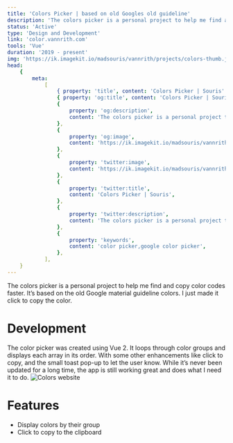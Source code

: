```yaml
---
title: 'Colors Picker | based on old Googles old guideline'
description: 'The colors picker is a personal project to help me find and copy color codes faster. It’s based on the old Google material guideline colors. I just made it click to copy the color.'
status: 'Active'
type: 'Design and Development'
link: 'color.vannrith.com'
tools: 'Vue'
duration: '2019 - present'
img: 'https://ik.imagekit.io/madsouris/vannrith/projects/colors-thumb.jpg?tr=w-600'
head:
    {
        meta:
            [
                { property: 'title', content: 'Colors Picker | Souris' },
                { property: 'og:title', content: 'Colors Picker | Souris' },
                {
                    property: 'og:description',
                    content: 'The colors picker is a personal project to help me find and copy color codes faster. It’s based on the old Google material guideline colors. I just made it click to copy the color.',
                },
                {
                    property: 'og:image',
                    content: 'https://ik.imagekit.io/madsouris/vannrith/projects/colors-thumb.jpg?tr=w-600',
                },
                {
                    property: 'twitter:image',
                    content: 'https://ik.imagekit.io/madsouris/vannrith/projects/colors-thumb.jpg?tr=w-600',
                },
                {
                    property: 'twitter:title',
                    content: 'Colors Picker | Souris',
                },
                {
                    property: 'twitter:description',
                    content: 'The colors picker is a personal project to help me find and copy color codes faster. It’s based on the old Google material guideline colors. I just made it click to copy the color.',
                },
                {
                    property: 'keywords',
                    content: 'color picker,google color picker',
                },
            ],
    }
---
```


The colors picker is a personal project to help me find and copy color codes faster. It’s based on the old Google material guideline colors. I just made it click to copy the color.

<!--more-->

# Development

The color picker was created using Vue 2. It loops through color groups and displays each array in its order. With some other enhancements like click to copy, and the small toast pop-up to let the user know. While it’s never been updated for a long time, the app is still working great and does what I need it to do.
![Colors website](https://ik.imagekit.io/madsouris/vannrith/projects/colors.png?tr=w=1200)

# Features

-   Display colors by their group
-   Click to copy to the clipboard
